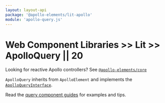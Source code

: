 ```yaml
---
layout: layout-api
package: '@apollo-elements/lit-apollo'
module: 'apollo-query.js'
---
```

# Web Component Libraries >> Lit >> ApolloQuery || 20

<inline-notification type="tip">

Looking for reactive Apollo controllers? See [`@apollo-elements/core`](/api/core/)

</inline-notification>

`ApolloQuery` inherits from `ApolloElement` and implements the [`ApolloQueryInterface`](/api/interfaces/query/).

Read the [query component guides](../../../../guides/usage/queries/) for examples and tips.
